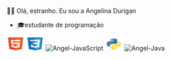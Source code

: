 👋🏻 Olá, estranho. Eu sou a Angelina Durigan
- 🎓estudante de programação
<div style="display:inline">
 <img  alt="Angel-HTML" height="30" width="40" src="https://raw.githubusercontent.com/devicons/devicon/master/icons/html5/html5-original.svg">
  <img  alt="Angel-CSS" height="30" width="40" src="https://raw.githubusercontent.com/devicons/devicon/master/icons/css3/css3-original.svg"> 
  <img alt="Angel-JavaScript" height="30" width="40" src="https://cdn.worldvectorlogo.com/logos/javascript-1.svg">
  <img alt="Angel-Python" height="30" width="40" src="https://raw.githubusercontent.com/devicons/devicon/master/icons/python/python-original.svg">
  <img alt="Angel-Java" height="30" width="40" src="https://www.svgrepo.com/download/184143/java.svg">
  </div>

  

  
